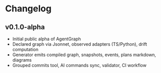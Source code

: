 # Changelog

## v0.1.0-alpha
- Initial public alpha of AgentGraph
- Declared graph via Jsonnet, observed adapters (TS/Python), drift computation
- Generator emits compiled graph, snapshots, events, plans markdown, diagrams
- Grouped commits tool, AI commands sync, validator, CI workflow
